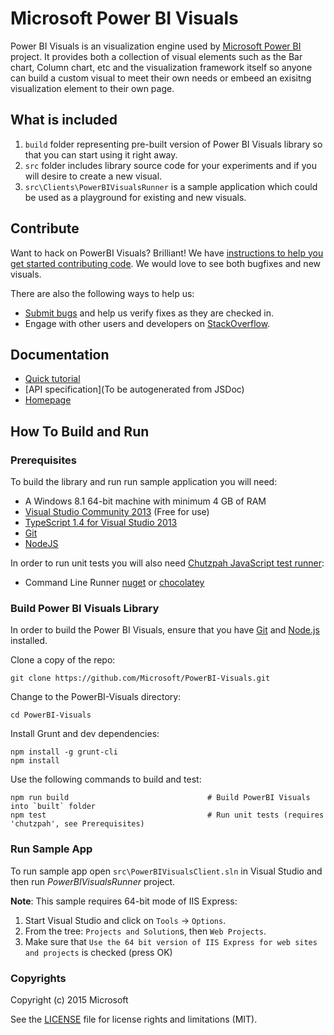 # Microsoft Power BI Visuals
Power BI Visuals is an visualization engine used by [Microsoft Power BI](https://powerbi.microsoft.com/) project. It provides both a collection of visual elements such as the Bar chart, Column chart, etc and the visualization framework itself so anyone can build a custom visual to meet their own needs or embeed an exisitng visualization element to their own page.

## What is included

1. `build` folder representing pre-built version of Power BI Visuals library so that you can start using it right away.
2. `src` folder includes library source code for your experiments and if you will desire to create a new visual.
3. `src\Clients\PowerBIVisualsRunner` is a sample application which could be used as a playground for existing and new visuals.

## Contribute

Want to hack on PowerBI Visuals? Brilliant! We have [instructions to help you get started contributing code](/Contribute.md).
We would love to see both bugfixes and new visuals.

There are also the following ways to help us:
* [Submit bugs](https://github.com/Microsoft/PowerBI-Visuals/issues) and help us verify fixes as they are checked in.
* Engage with other users and developers on [StackOverflow](http://stackoverflow.com/questions/tagged/powerbi?sort=newest). 

## Documentation

*  [Quick tutorial](/GettingStarted.md)
*  [API specification](To be autogenerated from JSDoc)
*  [Homepage](https://powerbi.microsoft.com/)


## How To Build and Run

### Prerequisites

To build the library and run run sample application you will need:

- A Windows 8.1 64-bit machine with minimum 4 GB of RAM
- [Visual Studio Community 2013](https://www.visualstudio.com/en-us/news/vs2013-community-vs.aspx) (Free for use)
- [TypeScript 1.4 for Visual Studio 2013](https://visualstudiogallery.msdn.microsoft.com/2d42d8dc-e085-45eb-a30b-3f7d50d55304)
- [Git](http://git-scm.com/book/en/v2/Getting-Started-Installing-Git)
- [NodeJS](https://nodejs.org/download/)

In order to run unit tests you will also need [Chutzpah JavaScript test runner](https://github.com/mmanela/chutzpah):
- Command Line Runner [nuget](https://www.nuget.org/packages/Chutzpah) or [chocolatey](http://chocolatey.org/packages/chutzpah)


### Build Power BI Visuals Library

In order to build the Power BI Visuals, ensure that you have [Git](http://git-scm.com/downloads) and [Node.js](http://nodejs.org/) installed.

Clone a copy of the repo:

```
git clone https://github.com/Microsoft/PowerBI-Visuals.git
```

Change to the PowerBI-Visuals directory:

```
cd PowerBI-Visuals
```

Install Grunt and dev dependencies:

```
npm install -g grunt-cli
npm install
```

Use the following commands to build and test:
```
npm run build                               # Build PowerBI Visuals into `built` folder
npm test                                    # Run unit tests (requires 'chutzpah', see Prerequisites)
```

### Run Sample App

To run sample app open `src\PowerBIVisualsClient.sln` in Visual Studio and then run *PowerBIVisualsRunner* project.

__Note__: This sample requires 64-bit mode of IIS Express:

1. Start Visual Studio and click on `Tools` -> `Options`.
2. From the tree: `Projects and Solution`s, then `Web Projects`.
3. Make sure that `Use the 64 bit version of IIS Express for web sites and projects` is checked (press OK)

### Copyrights

Copyright (c) 2015 Microsoft

See the [LICENSE](/LICENSE) file for license rights and limitations (MIT).
